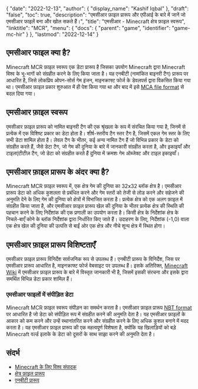 {
  "date": "2022-12-13",
  "author": {
    "display_name": "Kashif Iqbal"
},
  "draft": "false",
  "toc": true,
  "description": "एमसीआर फ़ाइल प्रारूप और एपीआई के बारे में जानें जो एमसीआर फाइलें बना और खोल सकते हैं।",
  "title": "एमसीआर - Minecraft क्षेत्र फ़ाइल स्वरूप",
  "linktitle": "MCR",
  "menu": {
    "docs": {
      "parent": "game",
      "identifier": "game-mc-hir"
}
},
  "lastmod": "2022-12-14"
}

## एमसीआर फाइल क्या है?

Minecraft MCR फ़ाइल स्वरूप एक डेटा प्रारूप है जिसका उपयोग Minecraft द्वारा Minecraft विश्व के भू-भागों को संग्रहीत करने के लिए किया जाता है। यह एनबीटी (नामांकित बाइनरी टैग) प्रारूप पर आधारित है, जिसे लोकप्रिय ओपन-सोर्स गेम इंजन, माइनक्राफ्ट फोर्ज के डेवलपर्स द्वारा विकसित किया गया था। एमसीआर फ़ाइल प्रकार शुरुआत में ही पेश किया गया था और बाद में इसे [MCA file format](/game/mca/) से बदल दिया गया।

## एमसीआर फ़ाइल स्वरूप

एमसीआर फ़ाइल प्रारूप को नामित बाइनरी टैग की एक श्रृंखला के रूप में संरचित किया गया है, जिनमें से प्रत्येक में एक विशिष्ट प्रकार का डेटा होता है। शीर्ष-स्तरीय टैग स्तर टैग है, जिसमें एकल गेम स्तर के लिए सभी डेटा शामिल होता है। लेवल टैग के भीतर, कई अन्य नामित टैग हैं जो विभिन्न प्रकार के डेटा को संग्रहीत करते हैं, जैसे डेटा टैग, जो गेम की दुनिया के बारे में जानकारी संग्रहीत करता है, और इकाइयाँ और टाइलएंटीटीज़ टैग, जो डेटा को संग्रहीत करते हैं दुनिया में क्रमशः गेम ऑब्जेक्ट और टाइल इकाइयाँ।

## एमसीआर फ़ाइल प्रारूप के अंदर क्या है?

Minecraft MCR फ़ाइल स्वरूप में, एक क्षेत्र गेम की दुनिया का 32x32 ब्लॉक क्षेत्र है। एमसीआर प्रारूप डेटा को अधिक कुशलता से प्रबंधित करने और गेम स्तरों को तेजी से लोड करने और सहेजने की अनुमति देने के लिए गेम की दुनिया को क्षेत्रों में विभाजित करता है। प्रत्येक क्षेत्र को एक अलग फ़ाइल में संग्रहीत किया जाता है, और एमसीआर फ़ाइल प्रारूप खेल की दुनिया के भीतर प्रत्येक क्षेत्र की स्थिति की पहचान करने के लिए निर्देशांक की एक प्रणाली का उपयोग करता है। किसी क्षेत्र के निर्देशांक क्षेत्र के निचले-बाएँ कोने के ब्लॉक निर्देशांक द्वारा निर्धारित किए जाते हैं। उदाहरण के लिए, निर्देशांक (-1,0) वाला एक क्षेत्र खेल की दुनिया की उत्पत्ति से बाईं ओर एक क्षेत्र और नीचे शून्य क्षेत्र में स्थित होगा।

## एमसीआर फ़ाइल प्रारूप विशिष्टताएँ

एमसीआर फ़ाइल प्रारूप विनिर्देश सार्वजनिक रूप से उपलब्ध हैं। एनबीटी प्रारूप के विनिर्देश, जिस पर एमसीआर प्रारूप आधारित है, माइनक्राफ्ट फोर्ज वेबसाइट पर उपलब्ध हैं। इसके अतिरिक्त, [Minecraft Wiki](https://minecraft.wiki/w/Region_file_format) में एमसीआर फ़ाइल प्रारूप के बारे में विस्तृत जानकारी भी है, जिसमें इसकी संरचना और इसके द्वारा समर्थित विभिन्न डेटा प्रकार शामिल हैं।

### एमसीआर फाइलों में संपीड़ित डेटा

Minecraft MCR फ़ाइल स्वरूप संपीड़न का समर्थन करता है। एमसीआर फ़ाइल प्रारूप [NBT format](https://minecraft.wiki/w/NBT_format) पर आधारित है जो डेटा को संपीड़ित रूप में संग्रहीत करने की अनुमति देता है। यह एमसीआर फ़ाइलों के आकार को कम करने और उन्हें स्थानांतरित करने और संग्रहीत करने के लिए अधिक कुशल बनाने में मदद करता है। यह एमसीआर फ़ाइल प्रारूप की एक महत्वपूर्ण विशेषता है, क्योंकि यह खिलाड़ियों को बड़े Minecraft वर्ल्ड इलाके के डेटा को दूसरों के साथ साझा करने की अनुमति देता है।

## संदर्भ

* [Minecraft के लिए विश्व संपादक](https://www.mcedit.net/)
* [क्षेत्र फ़ाइल प्रारूप](https://minecraft.wiki/w/Region_file_format)
* [एनबीटी प्रारूप](https://minecraft.wiki/w/NBT_format)
